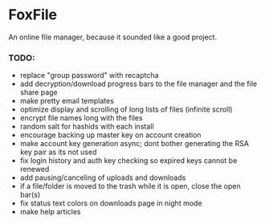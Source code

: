 # FoxFile
An online file manager, because it sounded like a good project.  

### TODO:
- replace "group password" with recaptcha
- add decryption/download progress bars to the file manager and the file share page
- make pretty email templates
- optimize display and scrolling of long lists of files (infinite scroll)
- encrypt file names long with the files
- random salt for hashids with each install
- encourage backing up master key on account creation
- make account key generation async; dont bother generating the RSA key pair as its not used
- fix login history and auth key checking so expired keys cannot be renewed
- add pausing/canceling of uploads and downloads
- if a file/folder is moved to the trash while it is open, close the open bar(s)
- fix status text colors on downloads page in night mode
- make help articles

